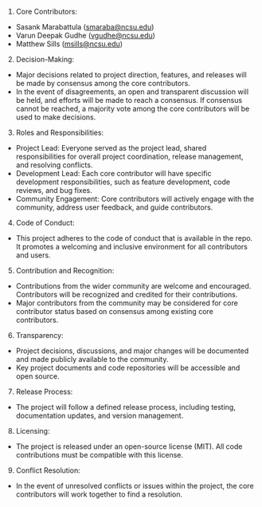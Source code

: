 1. Core Contributors:

* Sasank Marabattula (smaraba@ncsu.edu)
* Varun Deepak Gudhe (vgudhe@ncsu.edu)
* Matthew Sills (msills@ncsu.edu)

2. Decision-Making:
* Major decisions related to project direction, features, and releases will be made by consensus among the core contributors.
* In the event of disagreements, an open and transparent discussion will be held, and efforts will be made to reach a consensus. If consensus cannot be reached, a majority vote among the core contributors will be used to make decisions.

3. Roles and Responsibilities:
* Project Lead: Everyone served as the project lead, shared responsibilities for overall project coordination, release management, and resolving conflicts.
* Development Lead: Each core contributor will have specific development responsibilities, such as feature development, code reviews, and bug fixes.
* Community Engagement: Core contributors will actively engage with the community, address user feedback, and guide contributors.

4. Code of Conduct:
* This project adheres to the code of conduct that is available in the repo. It promotes a welcoming and inclusive environment for all contributors and users.

5. Contribution and Recognition:
* Contributions from the wider community are welcome and encouraged. Contributors will be recognized and credited for their contributions.
* Major contributors from the community may be considered for core contributor status based on consensus among existing core contributors.

6. Transparency:
* Project decisions, discussions, and major changes will be documented and made publicly available to the community.
* Key project documents and code repositories will be accessible and open source.

7. Release Process:
* The project will follow a defined release process, including testing, documentation updates, and version management.

8. Licensing:
* The project is released under an open-source license (MIT). All code contributions must be compatible with this license.

9. Conflict Resolution:
* In the event of unresolved conflicts or issues within the project, the core contributors will work together to find a resolution.
